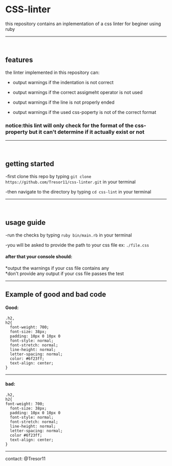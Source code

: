 # CSS-linter

this repository contains an inplementation of a css linter for beginer using ruby <hr> </br>

## features

the linter implemented in this repository can:

- output warnings if the indentation is not correct

- output warnings if the correct assigmeht operator is not used

- output warnings if the line is not properly ended

- output warnings if the used css-poperty is not of the correct format

### notice:this lint will only check for the format of the css-property but it can't determine if it actually exist or not
<hr> </br>

## getting started

-first clone this repo by typing ```git clone https://github.com/Tresor11/css-linter.git``` in your terminal

-then navigate to the directory by typing ```cd css-lint``` in your terminal
<hr> </br>

## usage guide


-run the checks by typing  ```ruby bin/main.rb``` in your terminal

-you will be asked to provide the path to your css file ex: ```./file.css```

#### after that your console should:

  *output the warnings if your css file contains any </br>
  *don't provide any output if your css file passes the test
  
  <hr>
  
## Example of good and bad code

#### Good:
```
.h2,
h2{
  font-weight: 700;
  font-size: 38px;
  padding: 10px 0 10px 0
  font-style: normal;
  font-stretch: normal;
  line-height: normal;
  letter-spacing: normal;
  color: #6f23ff;
  text-align: center;
}

```
<hr>

#### bad:
```
.h2,
h2{
font-weight: 700;
  font-size: 38px;
  padding: 10px 0 10px 0
  font-style: normal;
  font-stretch: normal;
  line-height: normal;
  letter-spacing: normal;
  color #6f23ff;
  text-align: center;
}

```
  <hr>
  
  contact: @Tresor11
